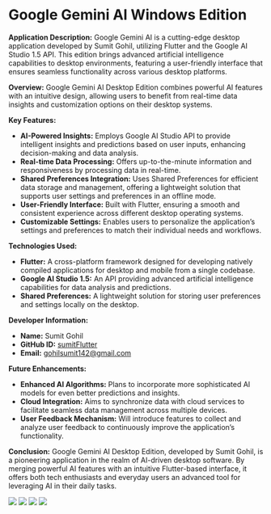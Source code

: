 # Google Gemini AI Windows Edition

**Application Description:**
Google Gemini AI is a cutting-edge desktop application developed by Sumit Gohil, utilizing Flutter and the Google AI Studio 1.5 API. This edition brings advanced artificial intelligence capabilities to desktop environments, featuring a user-friendly interface that ensures seamless functionality across various desktop platforms.

**Overview:**
Google Gemini AI Desktop Edition combines powerful AI features with an intuitive design, allowing users to benefit from real-time data insights and customization options on their desktop systems.

**Key Features:**

- **AI-Powered Insights:** Employs Google AI Studio API to provide intelligent insights and predictions based on user inputs, enhancing decision-making and data analysis.
- **Real-time Data Processing:** Offers up-to-the-minute information and responsiveness by processing data in real-time.
- **Shared Preferences Integration:** Uses Shared Preferences for efficient data storage and management, offering a lightweight solution that supports user settings and preferences in an offline mode.
- **User-Friendly Interface:** Built with Flutter, ensuring a smooth and consistent experience across different desktop operating systems.
- **Customizable Settings:** Enables users to personalize the application’s settings and preferences to match their individual needs and workflows.

**Technologies Used:**

- **Flutter:** A cross-platform framework designed for developing natively compiled applications for desktop and mobile from a single codebase.
- **Google AI Studio 1.5:** An API providing advanced artificial intelligence capabilities for data analysis and predictions.
- **Shared Preferences:** A lightweight solution for storing user preferences and settings locally on the desktop.

**Developer Information:**

- **Name:** Sumit Gohil
- **GitHub ID:** [sumitFlutter](https://www.github.com/sumitFlutter)
- **Email:** [gohilsumit142@gmail.com](mailto:gohilsumit142@gmail.com)

**Future Enhancements:**

- **Enhanced AI Algorithms:** Plans to incorporate more sophisticated AI models for even better predictions and insights.
- **Cloud Integration:** Aims to synchronize data with cloud services to facilitate seamless data management across multiple devices.
- **User Feedback Mechanism:** Will introduce features to collect and analyze user feedback to continuously improve the application’s functionality.

**Conclusion:**
Google Gemini AI Desktop Edition, developed by Sumit Gohil, is a pioneering application in the realm of AI-driven desktop software. By merging powerful AI features with an intuitive Flutter-based interface, it offers both tech enthusiasts and everyday users an advanced tool for leveraging AI in their daily tasks.
<p>

<img src="https://github.com/user-attachments/assets/6b5140c6-6b63-4258-bb93-7919be76da64"  />
<img src="https://github.com/user-attachments/assets/05150272-9d2c-4389-985a-7c941dfb61d0"  />
<img src="https://github.com/user-attachments/assets/d9831ac5-fedf-4f7a-8b30-6b3469aa81a9"  />
<img src="https://github.com/user-attachments/assets/1775d6a8-cdcb-45b1-a51b-15b2c00e5902"  />




</p>
